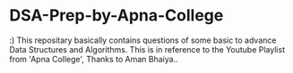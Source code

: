 # DSA-Prep-by-Apna-College
:)
This repositary basically contains questions of some basic to advance Data Structures and Algorithms. This is in reference to the Youtube Playlist from 'Apna College', Thanks to Aman Bhaiya..
